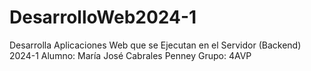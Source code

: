 # DesarrolloWeb2024-1
Desarrolla Aplicaciones Web que se Ejecutan en el Servidor (Backend) 2024-1
Alumno:
María José Cabrales Penney
Grupo:
4AVP
